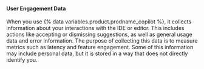 #### User Engagement Data

When you use {% data variables.product.prodname_copilot %}, it collects information about your interactions with the IDE or editor. This includes actions like accepting or dismissing suggestions, as well as general usage data and error information. The purpose of collecting this data is to measure metrics such as latency and feature engagement. Some of this information may include personal data, but it is stored in a way that does not directly identify you.